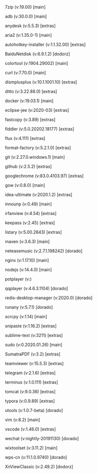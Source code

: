 7zip (v:19.00) [main]

adb (v:30.0.0) [main]

anydesk (v:5.5.3) [extras]

aria2 (v:1.35.0-1) [main]

autohotkey-installer (v:1.1.32.00) [extras]

BaiduNetdisk (v:6.9.1.2) [dodorz]

colortool (v:1904.29002) [main]

curl (v:7.70.0) [main]

dismplusplus (v:10.1.1001.10) [extras]

ditto (v:3.22.88.0) [extras]

docker (v:19.03.1) [main]

eclipse-jee (v:2020-03) [extras]

fastcopy (v:3.89) [extras]

fiddler (v:5.0.20202.18177) [extras]

flux (v:4.111) [extras]

format-factory (v:5.2.1.0) [extras]

git (v:2.27.0.windows.1) [main]

github (v:2.5.2) [extras]

googlechrome (v:83.0.4103.97) [extras]

gow (v:0.8.0) [main]

idea-ultimate (v:2020.1.2) [extras]

innounp (v:0.49) [main]

irfanview (v:4.54) [extras]

keepass (v:2.45) [extras]

listary (v:5.00.2843) [extras]

maven (v:3.6.3) [main]

neteasemusic (v:2.7.1.198242) [dorado]

nginx (v:1.17.10) [main]

nodejs (v:14.4.0) [main]

potplayer (v:)

qqplayer (v:4.6.3.1104) [dorado]

redis-desktop-manager (v:2020.0) [dorado]

runany (v:5.7.1) [dorado]

scrcpy (v:1.14) [main]

snipaste (v:1.16.2) [extras]

sublime-text (v:3211) [extras]

sudo (v:0.2020.01.26) [main]

SumatraPDF (v:3.2) [extras]

teamviewer (v:15.5.3) [extras]

telegram (v:2.1.6) [extras]

terminus (v:1.0.111) [extras]

tomcat (v:9.0.36) [extras]

typora (v:0.9.89) [extras]

utools (v:1.0.7-beta) [dorado]

vim (v:8.2) [main]

vscode (v:1.46.0) [extras]

wechat (v:nightly-20191130) [dorado]

wixtoolset (v:3.11.2) [main]

wps-cn (v:11.1.0.9740) [dorado]

XnViewClassic (v:2.49.2) [dodorz]


